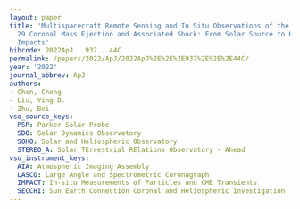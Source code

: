 ```yaml
---
layout: paper
title: 'Multispacecraft Remote Sensing and In Situ Observations of the 2020 November
  29 Coronal Mass Ejection and Associated Shock: From Solar Source to Heliospheric
  Impacts'
bibcode: 2022ApJ...937...44C
permalink: /papers/2022/ApJ/2022ApJ%2E%2E%2E937%2E%2E%2E44C/
year: '2022'
journal_abbrev: ApJ
authors:
- Chen, Chong
- Liu, Ying D.
- Zhu, Bei
vso_source_keys:
  PSP: Parker Solar Probe
  SDO: Solar Dynamics Observatory
  SOHO: Solar and Heliospheric Observatory
  STEREO_A: Solar TErrestrial RElations Observatory - Ahead
vso_instrument_keys:
  AIA: Atmospheric Imaging Assembly
  LASCO: Large Angle and Spectrometric Coronagraph
  IMPACT: In-situ Measurements of Particles and CME Transients
  SECCHI: Sun Earth Connection Coronal and Heliospheric Investigation
---
```


